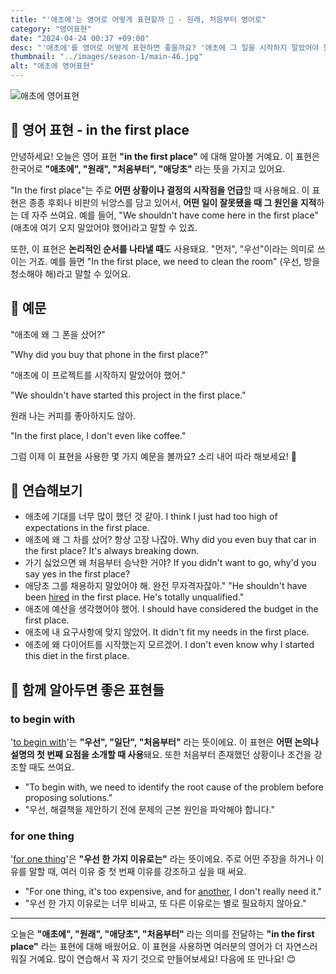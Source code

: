 ```yaml
---
title: "'애초에'는 영어로 어떻게 표현할까 🔄 - 원래, 처음부터 영어로"
category: "영어표현"
date: "2024-04-24 00:37 +09:00"
desc: "'애초에'를 영어로 어떻게 표현하면 좋을까요? '애초에 그 일을 시작하지 말았어야 했어', '애초에 그 사람을 믿지 말았어야 했어' 등을 영어로 표현하는 법을 배워봅시다. 다양한 예문을 통해서 연습하고 본인의 표현으로 만들어 보세요."
thumbnail: "../images/season-1/main-46.jpg"
alt: "애초에 영어표현"
---
```


![애초에 영어표현](../images/season-1/main-46.jpg)

## 🌟 영어 표현 - in the first place

안녕하세요! 오늘은 영어 표현 **"in the first place"** 에 대해 알아볼 거예요. 이 표현은 한국어로 **"애초에", "원래", "처음부터", "애당초"** 라는 뜻을 가지고 있어요.

"In the first place"는 주로 **어떤 상황이나 결정의 시작점을 언급**할 때 사용해요. 이 표현은 종종 후회나 비판의 뉘앙스를 담고 있어서, **어떤 일이 잘못됐을 때 그 원인을 지적**하는 데 자주 쓰여요. 예를 들어, "We shouldn't have come here in the first place" (애초에 여기 오지 말았어야 했어)라고 말할 수 있죠.

또한, 이 표현은 **논리적인 순서를 나타낼 때**도 사용돼요. "먼저", "우선"이라는 의미로 쓰이는 거죠. 예를 들면 "In the first place, we need to clean the room" (우선, 방을 청소해야 해)라고 말할 수 있어요.

## 📖 예문

"애초에 왜 그 폰을 샀어?"

"Why did you buy that phone in the first place?"

"애초에 이 프로젝트를 시작하지 말았어야 했어."

"We shouldn't have started this project in the first place."

원래 나는 커피를 좋아하지도 않아.

"In the first place, I don't even like coffee."

그럼 이제 이 표현을 사용한 몇 가지 예문을 볼까요? 소리 내어 따라 해보세요! 🎤

## 💬 연습해보기

<ul data-interactive-list>
  <li data-interactive-item>
    <span data-toggler>애초에 기대를 너무 많이 했던 것 같아.</span>
    <span data-answer>I think I just had too high of expectations in the first place.</span>
  </li>
  <li data-interactive-item>
    <span data-toggler>애초에 왜 그 차를 샀어? 항상 고장 나잖아.</span>
    <span data-answer>Why did you even buy that car in the first place? It's always breaking down.</span>
  </li>
  <li data-interactive-item>
    <span data-toggler>가기 싫었으면 왜 처음부터 승낙한 거야?</span>
    <span data-answer>If you didn't want to go, why'd you say yes in the first place?</span>
  </li>
  <li data-interactive-item>
    <span data-toggler>애당초 그를 채용하지 말았어야 해. 완전 무자격자잖아."</span>
    <span data-answer>"He shouldn't have been <a href="/blog/in-english/331.hire/">hired</a> in the first place. He's totally unqualified."</span>
  </li>
  <li data-interactive-item>
    <span data-toggler>애초에 예산을 생각했어야 했어.</span>
    <span data-answer>I should have considered the budget in the first place.</span>
  </li>
  <li data-interactive-item>
    <span data-toggler>애초에 내 요구사항에 맞지 않았어.</span>
    <span data-answer>It didn't fit my needs in the first place.</span>
  </li>
  <li data-interactive-item>
    <span data-toggler>애초에 왜 다이어트를 시작했는지 모르겠어.</span>
    <span data-answer>I don't even know why I started this diet in the first place.</span>
  </li>
</ul>

## 🤝 함께 알아두면 좋은 표현들

### to begin with

'[to begin with](/blog/in-english/228.to-begin-with/)'는 **"우선", "일단", "처음부터"** 라는 뜻이에요. 이 표현은 **어떤 논의나 설명의 첫 번째 요점을 소개할 때 사용**돼요. 또한 처음부터 존재했던 상황이나 조건을 강조할 때도 쓰여요.

- "To begin with, we need to identify the root cause of the problem before proposing solutions."
- "우선, 해결책을 제안하기 전에 문제의 근본 원인을 파악해야 합니다."

### for one thing

'[for one thing](/blog/in-english/230.for-one-thing/)'은 **"우선 한 가지 이유로는"** 라는 뜻이에요. 주로 어떤 주장을 하거나 이유를 말할 때, 여러 이유 중 첫 번째 이유를 강조하고 싶을 때 써요.

- "For one thing, it's too expensive, and for [another](/blog/in-english/513.another/), I don't really need it."
- "우선 한 가지 이유로는 너무 비싸고, 또 다른 이유로는 별로 필요하지 않아요."

---

오늘은 **"애초에", "원래", "애당초", "처음부터"** 라는 의미를 전달하는 **"in the first place"** 라는 표현에 대해 배웠어요. 이 표현을 사용하면 여러분의 영어가 더 자연스러워질 거예요. 많이 연습해서 꼭 자기 것으로 만들어보세요! 다음에 또 만나요! 😊
